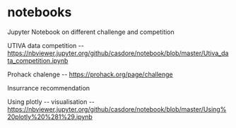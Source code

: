 # notebooks
Jupyter Notebook on different challenge and competition

UTIVA data competition -- https://nbviewer.jupyter.org/github/casdore/notebook/blob/master/Utiva_data_competition.ipynb

Prohack chalenge -- https://prohack.org/page/challenge

Insurrance recommendation

Using plotly -- visualisation -- https://nbviewer.jupyter.org/github/casdore/notebook/blob/master/Using%20plotly%20%281%29.ipynb
